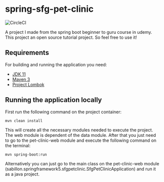 # spring-sfg-pet-clinic
![CircleCI](https://circleci.com/gh/MikeSabillon/spring-sfg-pet-clinic/tree/develop.svg?style=svg)

A project I made from the spring boot beginner to guru course in udemy. This project an open source tutorial project. So feel free to use it!

## Requirements
For building and running the application you need:
- [JDK 11](https://www.oracle.com/technetwork/java/javase/downloads/jdk11-downloads-5066655.html)
- [Maven 3](https://maven.apache.org)
- [Project Lombok](https://projectlombok.org/)

## Running the application locally
First run the following command on the project container:

    mvn clean install

This will create all the necessary modules needed to execute the project. The web module is dependent of the data module. After that you just need to go to the pet-clinic-web module and execute the following command on the terminal:
      
    mvn spring-boot:run
Alternatively you can just go to the main class on the pet-clinic-web module (sabillon.springframework5.sfgpetclinic.SfgPetClinicApplication) and run it as a java project.
